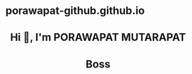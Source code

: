 # porawapat-github.github.io

<h1 align="center">Hi 👋, I'm PORAWAPAT MUTARAPAT</h1>

<h1 align="center"> Boss </h1>
